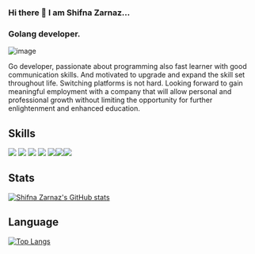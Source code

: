 ### Hi there 👋  I am Shifna Zarnaz...

### Golang developer.

![image](https://user-images.githubusercontent.com/97793229/182524392-ad2eaa1e-623c-48ef-8efe-2af3a96dcead.png)

 Go developer, passionate about programming also fast learner with good communication skills. And motivated to upgrade and expand the skill set throughout life. Switching platforms is not hard. Looking forward to gain meaningful employment with a company that will allow personal and professional growth without limiting the opportunity for further enlightenment and enhanced education.

## Skills

<img src="https://img.shields.io/badge/Go-00ADD8?style=for-the-badge&logo=go&logoColor=white" /> <img src="https://img.shields.io/badge/Docker-2CA5E0?style=for-the-badge&logo=docker&logoColor=white" /> <img src="https://img.shields.io/badge/HTML5-E34F26?style=for-the-badge&logo=html5&logoColor=white" /> <img src="https://img.shields.io/badge/GitHub_Actions-2088FF?style=for-the-badge&logo=github-actions&logoColor=white" /> <img src= "https://img.shields.io/badge/Cassandra-1287B1?style=for-the-badge&logo=apache%20cassandra&logoColor=white" /><img src="https://img.shields.io/badge/MongoDB-4EA94B?style=for-the-badge&logo=mongodb&logoColor=white" /><img src="https://img.shields.io/badge/MySQL-005C84?style=for-the-badge&logo=mysql&logoColor=white" />


## Stats

[![Shifna Zarnaz's GitHub stats](https://github-readme-stats.vercel.app/api?username=Shifna12Zarnaz&show_icons=true&theme=tokyonight)](https://github.com/Shifna12Zarnaz/Shifna12Zarnaz/edit/main/README.md)

## Language 

[![Top Langs](https://github-readme-stats.vercel.app/api/top-langs/?username=Shifna12Zarnaz&show_icons=true&theme=radical)](https://github.com/Shifna12Zarnaz/Shifna12Zarnaz/edit/main/README.md)
